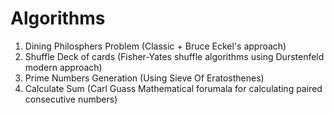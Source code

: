 # **Algorithms**

1. Dining Philosphers Problem (Classic + Bruce Eckel's approach)
2. Shuffle Deck of cards (Fisher-Yates shuffle algorithms using Durstenfeld modern approach)
3. Prime Numbers Generation (Using Sieve Of Eratosthenes)
4. Calculate Sum (Carl Guass Mathematical forumala for calculating paired consecutive numbers)